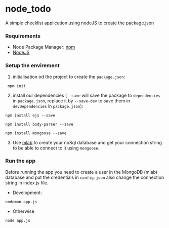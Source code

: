 # node_todo
A simple checklist application using nodeJS
to create the package.json

### Requirements
* Node Package Manager: [npm](https://www.npmjs.com/get-npm)
* [NodeJS](https://nodejs.org/en/download/)
### Setup the envirement
1. initialisation od the project to create the  `package.json`:
```shell
 npm init 
```
2. install our dependencies (`--save` will save the package to `dependencies` in `package.json`, replace it by `--save-dev` to save them in `devDependencies` in `package.json`): 

```shell
npm install ejs --save 
```
```shell
npm install body-parser --save
```

```shell
npm install mongoose --save  
```
3. Use [mlab](https://mlab.com/) to create your noSql database and get your connection string to be able to connect to it using `mongoose`.

### Run the app 
Before running the app you need to create a user in the MongoDB (mlab) database and put the credentials in `config.json`
also change the connection string in index.js file.
* Development:
```shell
nodemon app.js  
```
* Otherwise 
```shell
node app.js
```
